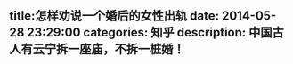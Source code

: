 title:怎样劝说一个婚后的女性出轨
date: 2014-05-28   23:29:00 
categories: 知乎 
 description: 中国古人有云宁拆一座庙，不拆一桩婚！
  --- 
 